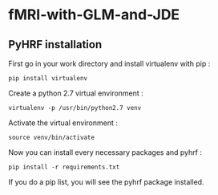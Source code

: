 # fMRI-with-GLM-and-JDE

## PyHRF installation

First go in your work directory and install virtualenv with pip :

~~~~~~~~~~~~~~~~~~~~~~~~~~~~~~~~~~~~~~~~~~~~~~~~~~~~~~~~~~~~~~~~~~~~~~~~~~~~~~~~
pip install virtualenv
~~~~~~~~~~~~~~~~~~~~~~~~~~~~~~~~~~~~~~~~~~~~~~~~~~~~~~~~~~~~~~~~~~~~~~~~~~~~~~~~

Create a python 2.7 virtual environment :

~~~~~~~~~~~~~~~~~~~~~~~~~~~~~~~~~~~~~~~~~~~~~~~~~~~~~~~~~~~~~~~~~~~~~~~~~~~~~~~~
virtualenv -p /usr/bin/python2.7 venv
~~~~~~~~~~~~~~~~~~~~~~~~~~~~~~~~~~~~~~~~~~~~~~~~~~~~~~~~~~~~~~~~~~~~~~~~~~~~~~~~

Activate the virtual environment :

~~~~~~~~~~~~~~~~~~~~~~~~~~~~~~~~~~~~~~~~~~~~~~~~~~~~~~~~~~~~~~~~~~~~~~~~~~~~~~~~
source venv/bin/activate
~~~~~~~~~~~~~~~~~~~~~~~~~~~~~~~~~~~~~~~~~~~~~~~~~~~~~~~~~~~~~~~~~~~~~~~~~~~~~~~~

Now you can install every necessary packages and pyhrf :

~~~~~~~~~~~~~~~~~~~~~~~~~~~~~~~~~~~~~~~~~~~~~~~~~~~~~~~~~~~~~~~~~~~~~~~~~~~~~~~~
pip install -r requirements.txt
~~~~~~~~~~~~~~~~~~~~~~~~~~~~~~~~~~~~~~~~~~~~~~~~~~~~~~~~~~~~~~~~~~~~~~~~~~~~~~~~

If you do a pip list, you will see the pyhrf package installed.
